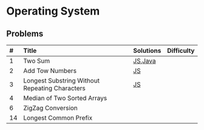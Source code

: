 # Operating System

## Problems

\# | Title | Solutions | Difficulty
:-- | :-------- | :-- | :----: |
1|Two Sum|[JS](/js/src/two-sum.js),[Java](/java/src/TwoSum.java) |
2 |Add Tow Numbers |[JS](./Add&#32;Tow&#32;Numbers/add_tow_numbers.py)|
3 |Longest Substring Without Repeating Characters | [JS](./Longest&#32;Substring&#32;Without&#32;Repeating&#32;Characters/index.js) |
4 |Median of Two Sorted Arrays ||
6|ZigZag Conversion|
14|Longest Common Prefix|